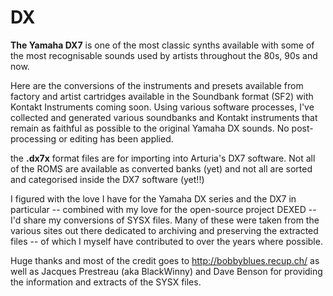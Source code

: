# DX
**The Yamaha DX7** is one of the most classic synths available with some of the most recognisable sounds used by artists throughout the 80s, 90s and now.

Here are the conversions of the instruments and presets available from factory and artist cartridges available in the Soundbank format (SF2) with Kontakt Instruments coming soon. Using various software processes, I've collected and generated various soundbanks and Kontakt instruments that remain as faithful as possible to the original Yamaha DX sounds. No post-processing or editing has been applied.

the **.dx7x** format files are for importing into Arturia's DX7 software. Not all of the ROMS are available as converted banks (yet) and not all are sorted and categorised inside the DX7 software (yet!!)

I figured with the love I have for the Yamaha DX series and the DX7 in particular -- combined with my love for the open-source project DEXED -- I'd share my conversions of SYSX files. Many of these were taken from the various sites out there dedicated to archiving and preserving the extracted files -- of which I myself have contributed to over the years where possible.

Huge thanks and most of the credit goes to http://bobbyblues.recup.ch/ as well as Jacques Prestreau (aka BlackWinny) and Dave Benson for providing the information and extracts of the SYSX files.
